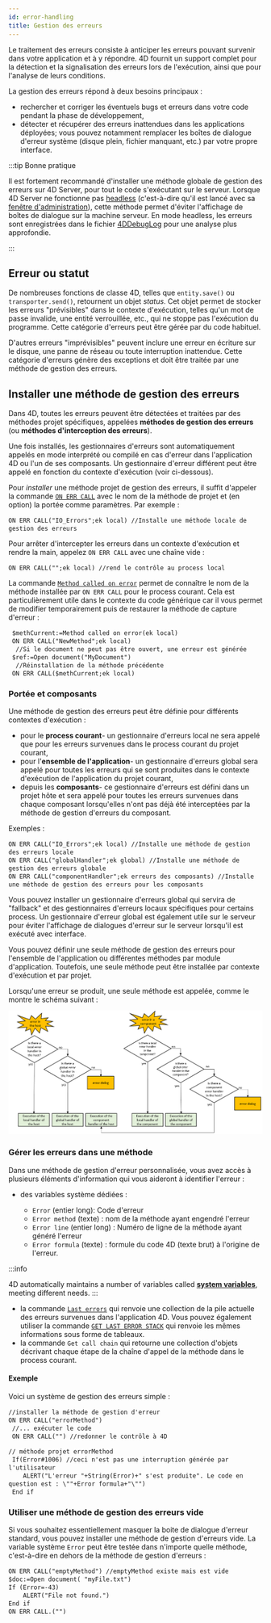```yaml
---
id: error-handling
title: Gestion des erreurs
---
```


Le traitement des erreurs consiste à anticiper les erreurs pouvant survenir dans votre application et à y répondre. 4D fournit un support complet pour la détection et la signalisation des erreurs lors de l'exécution, ainsi que pour l'analyse de leurs conditions.

La gestion des erreurs répond à deux besoins principaux :

- rechercher et corriger les éventuels bugs et erreurs dans votre code pendant la phase de développement,
- détecter et récupérer des erreurs inattendues dans les applications déployées; vous pouvez notamment remplacer les boîtes de dialogue d'erreur système (disque plein, fichier manquant, etc.) par votre propre interface.

:::tip Bonne pratique

Il est fortement recommandé d'installer une méthode globale de gestion des erreurs sur 4D Server, pour tout le code s'exécutant sur le serveur. Lorsque 4D Server ne fonctionne pas [headless](../Admin/cli.md) (c'est-à-dire qu'il est lancé avec sa [fenêtre d'administration](../ServerWindow/overview.md)), cette méthode permet d'éviter l'affichage de boîtes de dialogue sur la machine serveur. En mode headless, les erreurs sont enregistrées dans le fichier [4DDebugLog](../Debugging/debugLogFiles.md#4ddebuglogtxt-standard) pour une analyse plus approfondie.

:::


## Erreur ou statut

De nombreuses fonctions de classe 4D, telles que `entity.save()` ou `transporter.send()`, retournent un objet *status*. Cet objet permet de stocker les erreurs "prévisibles" dans le contexte d'exécution, telles qu'un mot de passe invalide, une entité verrouillée, etc., qui ne stoppe pas l'exécution du programme. Cette catégorie d'erreurs peut être gérée par du code habituel.

D'autres erreurs "imprévisibles" peuvent inclure une erreur en écriture sur le disque, une panne de réseau ou toute interruption inattendue. Cette catégorie d'erreurs génère des exceptions et doit être traitée par une méthode de gestion des erreurs.


## Installer une méthode de gestion des erreurs

Dans 4D, toutes les erreurs peuvent être détectées et traitées par des méthodes projet spécifiques, appelées **méthodes de gestion des erreurs** (ou **méthodes d'interception des erreurs**).

Une fois installés, les gestionnaires d'erreurs sont automatiquement appelés en mode interprété ou compilé en cas d'erreur dans l'application 4D ou l'un de ses composants. Un gestionnaire d'erreur différent peut être appelé en fonction du contexte d'exécution (voir ci-dessous).

Pour *installer* une méthode projet de gestion des erreurs, il suffit d'appeler la commande [`ON ERR CALL`](https://doc.4d.com/4dv19/help/command/en/page155.html) avec le nom de la méthode de projet et (en option) la portée comme paramètres. Par exemple :

```4d
ON ERR CALL("IO_Errors";ek local) //Installe une méthode locale de gestion des erreurs
```

Pour arrêter d'intercepter les erreurs dans un contexte d'exécution et rendre la main, appelez `ON ERR CALL` avec une chaîne vide :

```4d
ON ERR CALL("";ek local) //rend le contrôle au process local
```

La commande  [`Method called on error`](https://doc.4d.com/4dv19/help/command/en/page704.html) permet de connaître le nom de la méthode installée par `ON ERR CALL` pour le process courant. Cela est particulièrement utile dans le contexte du code générique car il vous permet de modifier temporairement puis de restaurer la méthode de capture d'erreur :

```4d
 $methCurrent:=Method called on error(ek local)
 ON ERR CALL("NewMethod";ek local)
  //Si le document ne peut pas être ouvert, une erreur est générée
 $ref:=Open document("MyDocument")
  //Réinstallation de la méthode précédente
 ON ERR CALL($methCurrent;ek local)

```

### Portée et composants

Une méthode de gestion des erreurs peut être définie pour différents contextes d'exécution :

- pour le **process courant**- un gestionnaire d'erreurs local ne sera appelé que pour les erreurs survenues dans le process courant du projet courant,
- pour l'**ensemble de l'application**- un gestionnaire d'erreurs global sera appelé pour toutes les erreurs qui se sont produites dans le contexte d'exécution de l'application du projet courant,
- depuis les **composants**- ce gestionnaire d'erreurs est défini dans un projet hôte et sera appelé pour toutes les erreurs survenues dans chaque composant lorsqu'elles n'ont pas déjà été interceptées par la méthode de gestion d'erreurs du composant.

Exemples :

```4d
ON ERR CALL("IO_Errors";ek local) //Installe une méthode de gestion des erreurs locale
ON ERR CALL("globalHandler";ek global) //Installe une méthode de gestion des erreurs globale
ON ERR CALL("componentHandler";ek erreurs des composants) //Installe une méthode de gestion des erreurs pour les composants
```

Vous pouvez installer un gestionnaire d'erreurs global qui servira de "fallback" et des gestionnaires d'erreurs locaux spécifiques pour certains process. Un gestionnaire d'erreur global est également utile sur le serveur pour éviter l'affichage de dialogues d'erreur sur le serveur lorsqu'il est exécuté avec interface.

Vous pouvez définir une seule méthode de gestion des erreurs pour l'ensemble de l'application ou différentes méthodes par module d'application. Toutefois, une seule méthode peut être installée par contexte d'exécution et par projet.

Lorsqu'une erreur se produit, une seule méthode est appelée, comme le montre le schéma suivant :

![gestion des erreurs](../assets/en/Concepts/error-schema.png)


### Gérer les erreurs dans une méthode

Dans une méthode de gestion d'erreur personnalisée, vous avez accès à plusieurs éléments d'information qui vous aideront à identifier l'erreur :

- des variables système dédiées :

  - `Error` (entier long): Code d'erreur
  - `Error method` (texte) : nom de la méthode ayant engendré l'erreur
  - `Error line` (entier long) : Numéro de ligne de la méthode ayant généré l'erreur
  - `Error formula` (texte) : formule du code 4D (texte brut) à l'origine de l'erreur.

:::info

4D automatically maintains a number of variables called [**system variables**](variables.md#system-variables), meeting different needs.
:::

- la commande [`Last errors`](https://doc.4d.com/4dv19/help/command/en/page1799.html) qui renvoie une collection de la pile actuelle des erreurs survenues dans l'application 4D. Vous pouvez également utiliser la commande [`GET LAST ERROR STACK`](https://doc.4d.com/4dv19/help/command/en/page1015.html) qui renvoie les mêmes informations sous forme de tableaux.
- la commande `Get call chain` qui retourne une collection d'objets décrivant chaque étape de la chaîne d'appel de la méthode dans le process courant.


#### Exemple

Voici un système de gestion des erreurs simple :

```4d
//installer la méthode de gestion d'erreur
ON ERR CALL("errorMethod")
 //... exécuter le code
 ON ERR CALL("") //redonner le contrôle à 4D
```

```4d
// méthode projet errorMethod
 If(Error#1006) //ceci n'est pas une interruption générée par l'utilisateur
    ALERT("L'erreur "+String(Error)+" s'est produite". Le code en question est : \""+Error formula+"\"")
 End if
```

### Utiliser une méthode de gestion des erreurs vide

Si vous souhaitez essentiellement masquer la boite de dialogue d'erreur standard, vous pouvez installer une méthode de gestion d'erreurs vide. La variable système `Error` peut être testée dans n'importe quelle méthode, c'est-à-dire en dehors de la méthode de gestion d'erreurs :

```4d
ON ERR CALL("emptyMethod") //emptyMethod existe mais est vide
$doc:=Open document( "myFile.txt")
If (Error=-43)
    ALERT("File not found.")
End if
ON ERR CALL.("")
```


